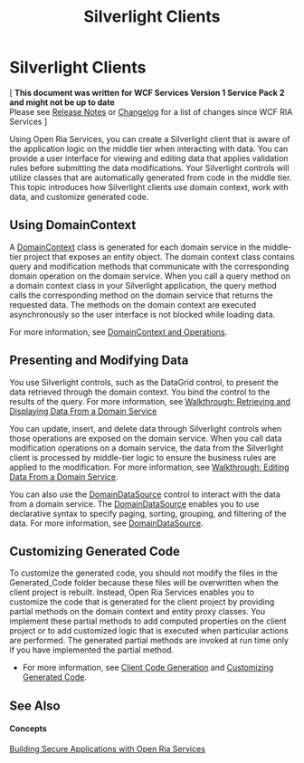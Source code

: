 ﻿---
title: Silverlight Clients
TOCTitle: Silverlight Clients
ms:assetid: 4b6e777f-496c-4247-bdc2-4e8e231661a3
ms:mtpsurl: https://msdn.microsoft.com/en-us/library/Ee707349(v=VS.91)
ms:contentKeyID: 27195657
ms.date: 08/19/2013
mtps_version: v=VS.91
---

# Silverlight Clients

\[ **This document was written for WCF Services Version 1 Service Pack 2 and might not be up to date** <br />
Please see [Release Notes](https://github.com/OpenRIAServices/OpenRiaServices/releases) or [Changelog](https://github.com/OpenRIAServices/OpenRiaServices/blob/main/Changelog.md) for a list of changes since WCF RIA Services \]

Using Open Ria Services, you can create a Silverlight client that is aware of the application logic on the middle tier when interacting with data. You can provide a user interface for viewing and editing data that applies validation rules before submitting the data modifications. Your Silverlight controls will utilize classes that are automatically generated from code in the middle tier. This topic introduces how Silverlight clients use domain context, work with data, and customize generated code.

## Using DomainContext

A [DomainContext](ff422732.md) class is generated for each domain service in the middle-tier project that exposes an entity object. The domain context class contains query and modification methods that communicate with the corresponding domain operation on the domain service. When you call a query method on a domain context class in your Silverlight application, the query method calls the corresponding method on the domain service that returns the requested data. The methods on the domain context are executed asynchronously so the user interface is not blocked while loading data.

For more information, see [DomainContext and Operations](ee707370.md).

## Presenting and Modifying Data

You use Silverlight controls, such as the DataGrid control, to present the data retrieved through the domain context. You bind the control to the results of the query. For more information, see [Walkthrough: Retrieving and Displaying Data From a Domain Service](ee707367.md)

You can update, insert, and delete data through Silverlight controls when those operations are exposed on the domain service. When you call data modification operations on a domain service, the data from the Silverlight client is processed by middle-tier logic to ensure the business rules are applied to the modification. For more information, see [Walkthrough: Editing Data From a Domain Service](ee707338.md).

You can also use the [DomainDataSource](ee732901.md) control to interact with the data from a domain service. The [DomainDataSource](ee732901.md) enables you to use declarative syntax to specify paging, sorting, grouping, and filtering of the data. For more information, see [DomainDataSource](ee707363.md).

## Customizing Generated Code

To customize the generated code, you should not modify the files in the Generated\_Code folder because these files will be overwritten when the client project is rebuilt. Instead, Open Ria Services enables you to customize the code that is generated for the client project by providing partial methods on the domain context and entity proxy classes. You implement these partial methods to add computed properties on the client project or to add customized logic that is executed when particular actions are performed. The generated partial methods are invoked at run time only if you have implemented the partial method.

  - For more information, see [Client Code Generation](ee707359.md) and [Customizing Generated Code](ee707345.md).

## See Also

#### Concepts

[Building Secure Applications with Open Ria Services](ff626373.md)

